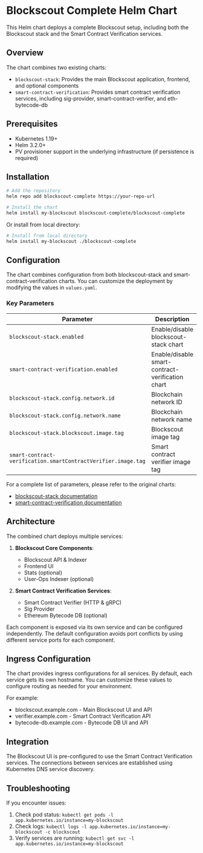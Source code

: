 # Blockscout Complete Helm Chart

This Helm chart deploys a complete Blockscout setup, including both the Blockscout stack and the Smart Contract Verification services.

## Overview

The chart combines two existing charts:
- `blockscout-stack`: Provides the main Blockscout application, frontend, and optional components
- `smart-contract-verification`: Provides smart contract verification services, including sig-provider, smart-contract-verifier, and eth-bytecode-db

## Prerequisites

- Kubernetes 1.19+
- Helm 3.2.0+
- PV provisioner support in the underlying infrastructure (if persistence is required)

## Installation

```bash
# Add the repository
helm repo add blockscout-complete https://your-repo-url

# Install the chart
helm install my-blockscout blockscout-complete/blockscout-complete
```

Or install from local directory:

```bash
# Install from local directory
helm install my-blockscout ./blockscout-complete
```

## Configuration

The chart combines configuration from both blockscout-stack and smart-contract-verification charts. You can customize the deployment by modifying the values in `values.yaml`.

### Key Parameters

| Parameter | Description | Default |
|-----------|-------------|---------|
| `blockscout-stack.enabled` | Enable/disable blockscout-stack chart | `true` |
| `smart-contract-verification.enabled` | Enable/disable smart-contract-verification chart | `true` |
| `blockscout-stack.config.network.id` | Blockchain network ID | `1` |
| `blockscout-stack.config.network.name` | Blockchain network name | `Ether` |
| `blockscout-stack.blockscout.image.tag` | Blockscout image tag | `latest` |
| `smart-contract-verification.smartContractVerifier.image.tag` | Smart contract verifier image tag | `latest` |

For a complete list of parameters, please refer to the original charts:
- [blockscout-stack documentation](../blockscout-stack/README.md)
- [smart-contract-verification documentation](../smart-contract-verification/README.md)

## Architecture

The combined chart deploys multiple services:

1. **Blockscout Core Components**:
   - Blockscout API & Indexer
   - Frontend UI
   - Stats (optional)
   - User-Ops Indexer (optional)

2. **Smart Contract Verification Services**:
   - Smart Contract Verifier (HTTP & gRPC)
   - Sig Provider
   - Ethereum Bytecode DB (optional)

Each component is exposed via its own service and can be configured independently. The default configuration avoids port conflicts by using different service ports for each component.

## Ingress Configuration

The chart provides ingress configurations for all services. By default, each service gets its own hostname. You can customize these values to configure routing as needed for your environment.

For example:
- blockscout.example.com - Main Blockscout UI and API
- verifier.example.com - Smart Contract Verification API
- bytecode-db.example.com - Bytecode DB UI and API

## Integration

The Blockscout UI is pre-configured to use the Smart Contract Verification services. The connections between services are established using Kubernetes DNS service discovery.

## Troubleshooting

If you encounter issues:

1. Check pod status: `kubectl get pods -l app.kubernetes.io/instance=my-blockscout`
2. Check logs: `kubectl logs -l app.kubernetes.io/instance=my-blockscout -c blockscout`
3. Verify services are running: `kubectl get svc -l app.kubernetes.io/instance=my-blockscout` 